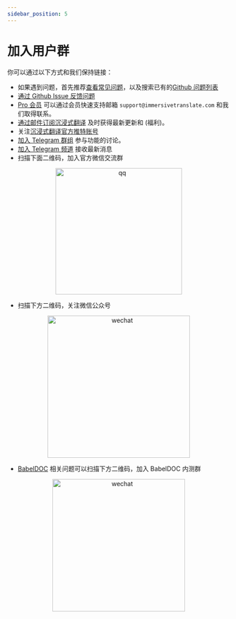 ```yaml
---
sidebar_position: 5
---
```


# 加入用户群

你可以通过以下方式和我们保持链接：

- 如果遇到问题，首先推荐[查看常见问题](/docs/faq/)，以及搜索已有的[Github 问题列表](https://github.com/immersive-translate/immersive-translate/issues/)
- [通过 Github Issue 反馈问题](https://github.com/immersive-translate/immersive-translate/issues/)
- [Pro 会员](https://immersivetranslate.com/pricing/) 可以通过会员快速支持邮箱 `support@immersivetranslate.com` 和我们取得联系。
- [通过邮件订阅沉浸式翻译](https://immersivetranslate.substack.com/) 及时获得最新更新和 (福利)。
- 关注[沉浸式翻译官方推特账号](https://twitter.com/immersivetran)
- [加入 Telegram 群组](https://t.me/+rq848Z09nehlOTgx) 参与功能的讨论。
- [加入 Telegram 频道](https://t.me/immersivetranslate) 接收最新消息
- 扫描下面二维码，加入官方微信交流群

<div align="center">
<img src="https://s.immersivetranslate.com/static/official-static/assets/wechat-contact3.jpg" width="286" alt="qq"/>
</div>

- 扫描下方二维码，关注微信公众号

<div align="center">
<img src="https://s.immersivetranslate.com/static/official-static/assets/wechat-qrcode.jpg" width="322" alt="wechat"/>
</div>

- [BabelDOC](https://app.immersivetranslate.com/babel-doc/) 相关问题可以扫描下方二维码，加入 BabelDOC 内测群

<div align="center">
<img src="https://app.immersivetranslate.com/app-assets/img/babel-doc-wechat-7495c114.png" width="300" alt="wechat"/>
</div>
